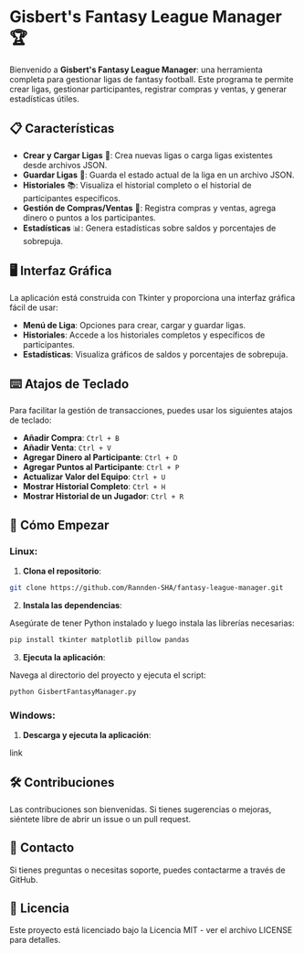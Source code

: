 # Gisbert's Fantasy League Manager 🏆

Bienvenido a **Gisbert's Fantasy League Manager**: una herramienta completa para gestionar ligas de fantasy football. Este programa te permite crear ligas, gestionar participantes, registrar compras y ventas, y generar estadísticas útiles.

## 📋 Características

- **Crear y Cargar Ligas** 🏈: Crea nuevas ligas o carga ligas existentes desde archivos JSON.
- **Guardar Ligas** 💾: Guarda el estado actual de la liga en un archivo JSON.
- **Historiales** 📚: Visualiza el historial completo o el historial de participantes específicos.
- **Gestión de Compras/Ventas** 💸: Registra compras y ventas, agrega dinero o puntos a los participantes.
- **Estadísticas** 📊: Genera estadísticas sobre saldos y porcentajes de sobrepuja.

## 🖥️ Interfaz Gráfica

La aplicación está construida con Tkinter y proporciona una interfaz gráfica fácil de usar:

- **Menú de Liga**: Opciones para crear, cargar y guardar ligas.
- **Historiales**: Accede a los historiales completos y específicos de participantes.
- **Estadísticas**: Visualiza gráficos de saldos y porcentajes de sobrepuja.

## ⌨️ Atajos de Teclado

Para facilitar la gestión de transacciones, puedes usar los siguientes atajos de teclado:

- **Añadir Compra**: `Ctrl + B`
- **Añadir Venta**: `Ctrl + V`
- **Agregar Dinero al Participante**: `Ctrl + D`
- **Agregar Puntos al Participante**: `Ctrl + P`
- **Actualizar Valor del Equipo**: `Ctrl + U`
- **Mostrar Historial Completo**: `Ctrl + H`
- **Mostrar Historial de un Jugador**: `Ctrl + R`

## 🚀 Cómo Empezar

### Linux:

   1. **Clona el repositorio**:

   ```bash
   git clone https://github.com/Rannden-SHA/fantasy-league-manager.git
   ```
   2. **Instala las dependencias**:

  Asegúrate de tener Python instalado y luego instala las librerías necesarias:

   ```bash
   pip install tkinter matplotlib pillow pandas
   ```
   3. **Ejecuta la aplicación**:

   Navega al directorio del proyecto y ejecuta el script:

   ```bash
   python GisbertFantasyManager.py
   ```

### Windows:

1. **Descarga y ejecuta la aplicación**:

link

## 🛠️ Contribuciones

Las contribuciones son bienvenidas. Si tienes sugerencias o mejoras, siéntete libre de abrir un issue o un pull request.

## 💬 Contacto

Si tienes preguntas o necesitas soporte, puedes contactarme a través de GitHub.

## 📝 Licencia

Este proyecto está licenciado bajo la Licencia MIT - ver el archivo LICENSE para detalles.
